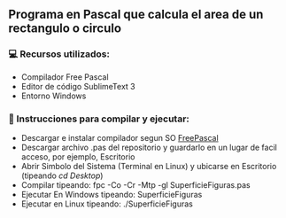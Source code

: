 ## Programa en Pascal que calcula el area de un rectangulo o circulo

### 💻 Recursos utilizados:
 - Compilador Free Pascal
 - Editor de código SublimeText 3
 - Entorno Windows
 
### 📖 Instrucciones para compilar y ejecutar:
- Descargar e instalar compilador segun SO [FreePascal](https://www.freepascal.org/download.var)
- Descargar archivo .pas del repositorio y guardarlo en un lugar de facil acceso, por ejemplo, Escritorio
- Abrir Simbolo del Sistema (Terminal en Linux) y ubicarse en Escritorio (tipeando *cd Desktop*)
- Compilar tipeando: fpc -Co -Cr -Mtp -gl SuperficieFiguras.pas
- Ejecutar En Windows tipeando: SuperficieFiguras
- Ejecutar en Linux tipeando: ./SuperficieFiguras
